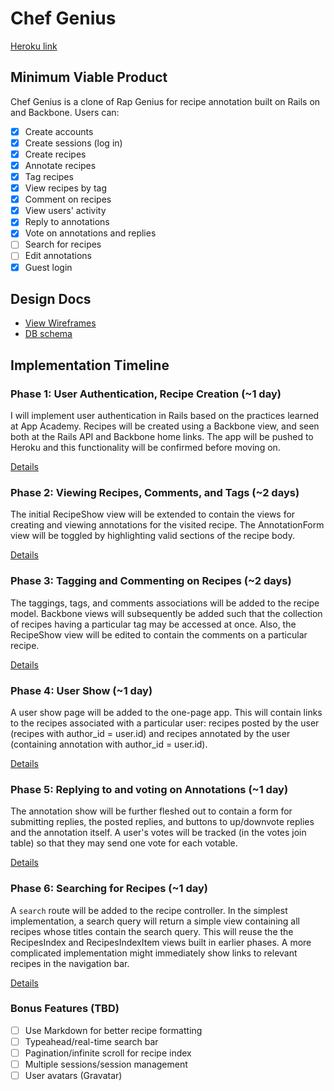 # Chef Genius

[Heroku link][heroku]

[heroku]: http://chefgenius.herokuapp.com

## Minimum Viable Product
Chef Genius is a clone of Rap Genius for recipe annotation built on Rails on and
Backbone. Users can:
<!-- This is a Markdown checklist. Use it to keep track of your progress! -->

- [x] Create accounts
- [x] Create sessions (log in)
- [x] Create recipes
- [x] Annotate recipes
- [x] Tag recipes
- [x] View recipes by tag
- [x] Comment on recipes
- [x] View users' activity
- [x] Reply to annotations
- [x] Vote on annotations and replies
- [ ] Search for recipes
- [ ] Edit annotations
- [x] Guest login

## Design Docs
* [View Wireframes][views]
* [DB schema][schema]

[views]: ./docs/views.md
[schema]: ./docs/schema.md

## Implementation Timeline

### Phase 1: User Authentication, Recipe Creation (~1 day)
I will implement user authentication in Rails based on the practices learned at
App Academy. Recipes will be created using a Backbone view, and seen both
at the Rails API and Backbone home links. The app will be pushed to Heroku and
this functionality will be confirmed before moving on.

[Details][phase-one]

### Phase 2: Viewing Recipes, Comments, and Tags (~2 days)
The initial RecipeShow view will be extended to contain the views for creating
and viewing annotations for the visited recipe. The AnnotationForm view will be
toggled by highlighting valid sections of the recipe body.

[Details][phase-two]

### Phase 3: Tagging and Commenting on Recipes (~2 days)
The taggings, tags, and comments associations will be added to the recipe model.
Backbone views will subsequently be added such that the collection of recipes
having a particular tag may be accessed at once. Also, the RecipeShow view will
be edited to contain the comments on a particular recipe.

[Details][phase-three]

### Phase 4: User Show (~1 day)
A user show page will be added to the one-page app. This will contain links to
the recipes associated with a particular user: recipes posted by the user
(recipes with author_id = user.id) and recipes annotated by the user (containing
annotation with author_id = user.id).

[Details][phase-four]

### Phase 5: Replying to and voting on Annotations (~1 day)
The annotation show will be further fleshed out to contain a form for submitting
replies, the posted replies, and buttons to up/downvote replies and the
annotation itself. A user's votes will be tracked (in the votes join table) so
that they may send one vote for each votable.

[Details][phase-five]

### Phase 6: Searching for Recipes (~1 day)
A `search` route will be added to the recipe controller. In the simplest
implementation, a search query will return a simple view containing all recipes
whose titles contain the search query. This will reuse the the RecipesIndex and
RecipesIndexItem views built in earlier phases. A more complicated
implementation might immediately show links to relevant recipes in the
navigation bar.

[Details][phase-six]

### Bonus Features (TBD)
- [ ] Use Markdown for better recipe formatting
- [ ] Typeahead/real-time search bar
- [ ] Pagination/infinite scroll for recipe index
- [ ] Multiple sessions/session management
- [ ] User avatars (Gravatar)

[phase-one]: ./docs/phases/phase1.md
[phase-two]: ./docs/phases/phase2.md
[phase-three]: ./docs/phases/phase3.md
[phase-four]: ./docs/phases/phase4.md
[phase-five]: ./docs/phases/phase5.md
[phase-six]: ./docs/phases/phase6.md
